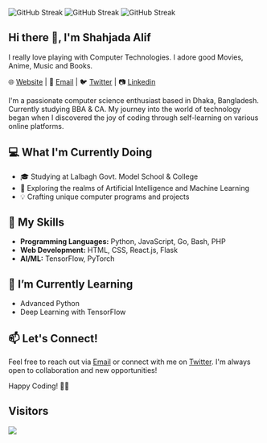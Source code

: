 ![GitHub Streak](https://readme-typing-svg.demolab.com/?lines=Self-taught%20programmer%3B%0AProficient%20in%20various%20fields%3B%0AAlways%20learning%20and%20growing%3B%0APassionate%20about%20applying%20new%20technologies.&font=Fira%20Code&center=true&width=900&height=45&color=f75c7e&vCenter=true&pause=1000&size=25)
![GitHub Streak](https://streak-stats.demolab.com?user=shahjada0&theme=highcontrast&hide_border=false&date_format=j%20M%5B%20Y%5D&card_width=900)
![GitHub Streak](https://github-profile-trophy.vercel.app/?username=shahjada0&theme=matrix)

## Hi there 👋, I'm Shahjada Alif
I really love playing with Computer Technologies. I adore good Movies, Anime, Music and Books.

🌐 [Website](https://shahjada.pro) | 📧 [Email](mailto:muhammedalif2004@gmail.com) | 🐦 [Twitter](https://twitter.com/shahjada0) | 📷 [Linkedin](https://www.linkedin.com/in/shahjada0)

I'm a passionate computer science enthusiast based in Dhaka, Bangladesh. Currently studying BBA & CA. My journey into the world of technology began when I discovered the joy of coding through self-learning on various online platforms.

## 💻 What I'm Currently Doing

- 🎓 Studying at Lalbagh Govt. Model School & College
- 🚀 Exploring the realms of Artificial Intelligence and Machine Learning
- 💡 Crafting unique computer programs and projects

## 🚀 My Skills

- **Programming Languages:** Python, JavaScript, Go, Bash, PHP
- **Web Development:** HTML, CSS, React.js, Flask
- **AI/ML:** TensorFlow, PyTorch

## 🌱 I’m Currently Learning

- Advanced Python
- Deep Learning with TensorFlow

## 📫 Let's Connect!

Feel free to reach out via [Email](mailto:muhammedalif2004@gmail.com) or connect with me on [Twitter](https://twitter.com/shahjada0). I'm always open to collaboration and new opportunities!

Happy Coding! 👨‍💻


## Visitors
<img align="center" src="https://count.getloli.com/get/@shahjada0?theme=asoul">
